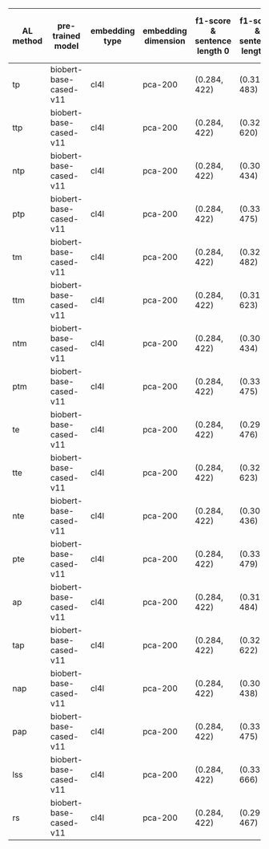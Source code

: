 | AL method   | pre-trained model      | embedding type   | embedding dimension   | f1-score & sentence length 0   | f1-score & sentence length 1   | f1-score & sentence length 2   | f1-score & sentence length 3   | f1-score & sentence length 4   | f1-score & sentence length 5   | f1-score & sentence length 6   | f1-score & sentence length 7   | f1-score & sentence length 8   | f1-score & sentence length 9   | f1-score & sentence length 10   | f1-score & sentence length 11   | f1-score & sentence length 12   |
|-------------|------------------------|------------------|-----------------------|--------------------------------|--------------------------------|--------------------------------|--------------------------------|--------------------------------|--------------------------------|--------------------------------|--------------------------------|--------------------------------|--------------------------------|---------------------------------|---------------------------------|---------------------------------|
| tp          | biobert-base-cased-v11 | cl4l             | pca-200               | (0.284, 422)                   | (0.314, 483)                   | (0.385, 588)                   | (0.444, 844)                   | (0.51, 1358)                   | (0.572, 2324)                  | (0.595, 4209)                  | (0.69, 8066)                   | (0.769, 15663)                 | (0.811, 30555)                 | (0.837, 58716)                  | (0.833, 111264)                 | (0.832, 136083)                 |
| ttp         | biobert-base-cased-v11 | cl4l             | pca-200               | (0.284, 422)                   | (0.32, 620)                    | (0.374, 809)                   | (0.431, 1188)                  | (0.506, 1814)                  | (0.538, 3019)                  | (0.61, 5202)                   | (0.717, 9337)                  | (0.762, 17094)                 | (0.816, 32089)                 | (0.834, 59389)                  | (0.833, 111820)                 | (0.832, 136083)                 |
| ntp         | biobert-base-cased-v11 | cl4l             | pca-200               | (0.284, 422)                   | (0.305, 434)                   | (0.326, 484)                   | (0.374, 586)                   | (0.427, 855)                   | (0.445, 1421)                  | (0.551, 2651)                  | (0.613, 5425)                  | (0.724, 11345)                 | (0.806, 24831)                 | (0.832, 53893)                  | (0.835, 108475)                 | (0.832, 136083)                 |
| ptp         | biobert-base-cased-v11 | cl4l             | pca-200               | (0.284, 422)                   | (0.337, 475)                   | (0.386, 581)                   | (0.466, 804)                   | (0.465, 1221)                  | (0.541, 2078)                  | (0.536, 3816)                  | (0.679, 7174)                  | (0.752, 13867)                 | (0.808, 27650)                 | (0.832, 55981)                  | (0.835, 110185)                 | (0.834, 136083)                 |
| tm          | biobert-base-cased-v11 | cl4l             | pca-200               | (0.284, 422)                   | (0.323, 482)                   | (0.39, 620)                    | (0.451, 907)                   | (0.515, 1369)                  | (0.571, 2345)                  | (0.603, 4271)                  | (0.679, 8075)                  | (0.766, 15561)                 | (0.815, 30257)                 | (0.838, 58640)                  | (0.834, 111267)                 | (0.832, 136083)                 |
| ttm         | biobert-base-cased-v11 | cl4l             | pca-200               | (0.284, 422)                   | (0.319, 623)                   | (0.374, 819)                   | (0.449, 1185)                  | (0.514, 1849)                  | (0.543, 3161)                  | (0.614, 5269)                  | (0.707, 9401)                  | (0.765, 17084)                 | (0.813, 32084)                 | (0.837, 59479)                  | (0.836, 111899)                 | (0.832, 136083)                 |
| ntm         | biobert-base-cased-v11 | cl4l             | pca-200               | (0.284, 422)                   | (0.308, 434)                   | (0.326, 481)                   | (0.372, 597)                   | (0.431, 858)                   | (0.455, 1494)                  | (0.534, 2663)                  | (0.591, 5455)                  | (0.73, 11484)                  | (0.794, 24880)                 | (0.837, 53967)                  | (0.835, 108235)                 | (0.832, 136083)                 |
| ptm         | biobert-base-cased-v11 | cl4l             | pca-200               | (0.284, 422)                   | (0.336, 475)                   | (0.389, 586)                   | (0.44, 804)                    | (0.487, 1222)                  | (0.539, 2059)                  | (0.585, 3655)                  | (0.664, 7064)                  | (0.748, 14168)                 | (0.809, 28456)                 | (0.822, 55892)                  | (0.837, 108944)                 | (0.834, 136083)                 |
| te          | biobert-base-cased-v11 | cl4l             | pca-200               | (0.284, 422)                   | (0.299, 476)                   | (0.369, 593)                   | (0.426, 853)                   | (0.517, 1323)                  | (0.584, 2240)                  | (0.615, 4178)                  | (0.687, 7981)                  | (0.767, 15492)                 | (0.816, 30344)                 | (0.839, 58503)                  | (0.833, 111164)                 | (0.832, 136083)                 |
| tte         | biobert-base-cased-v11 | cl4l             | pca-200               | (0.284, 422)                   | (0.325, 623)                   | (0.371, 821)                   | (0.42, 1218)                   | (0.496, 1872)                  | (0.532, 3132)                  | (0.591, 5403)                  | (0.701, 9536)                  | (0.768, 17573)                 | (0.81, 32361)                  | (0.834, 60205)                  | (0.833, 112019)                 | (0.832, 136083)                 |
| nte         | biobert-base-cased-v11 | cl4l             | pca-200               | (0.284, 422)                   | (0.305, 436)                   | (0.314, 485)                   | (0.375, 575)                   | (0.442, 923)                   | (0.475, 1471)                  | (0.551, 2681)                  | (0.587, 5244)                  | (0.721, 11276)                 | (0.798, 24318)                 | (0.83, 52366)                   | (0.837, 107967)                 | (0.832, 136083)                 |
| pte         | biobert-base-cased-v11 | cl4l             | pca-200               | (0.284, 422)                   | (0.33, 479)                    | (0.375, 596)                   | (0.424, 817)                   | (0.475, 1263)                  | (0.541, 2147)                  | (0.572, 3796)                  | (0.652, 7160)                  | (0.751, 13861)                 | (0.813, 27362)                 | (0.829, 54820)                  | (0.835, 110406)                 | (0.834, 136083)                 |
| ap          | biobert-base-cased-v11 | cl4l             | pca-200               | (0.284, 422)                   | (0.311, 484)                   | (0.353, 636)                   | (0.43, 923)                    | (0.479, 1429)                  | (0.58, 2354)                   | (0.612, 4290)                  | (0.68, 8105)                   | (0.763, 15717)                 | (0.818, 30357)                 | (0.838, 58705)                  | (0.833, 111066)                 | (0.832, 136083)                 |
| tap         | biobert-base-cased-v11 | cl4l             | pca-200               | (0.284, 422)                   | (0.32, 622)                    | (0.38, 810)                    | (0.442, 1163)                  | (0.518, 1807)                  | (0.521, 3067)                  | (0.594, 5235)                  | (0.71, 9425)                   | (0.771, 16950)                 | (0.815, 31890)                 | (0.833, 59618)                  | (0.834, 111736)                 | (0.832, 136083)                 |
| nap         | biobert-base-cased-v11 | cl4l             | pca-200               | (0.284, 422)                   | (0.308, 438)                   | (0.348, 496)                   | (0.381, 600)                   | (0.44, 866)                    | (0.458, 1485)                  | (0.555, 2796)                  | (0.608, 5522)                  | (0.725, 11684)                 | (0.799, 24800)                 | (0.835, 53735)                  | (0.835, 108334)                 | (0.832, 136083)                 |
| pap         | biobert-base-cased-v11 | cl4l             | pca-200               | (0.284, 422)                   | (0.333, 475)                   | (0.393, 583)                   | (0.447, 801)                   | (0.492, 1243)                  | (0.533, 2121)                  | (0.593, 3763)                  | (0.652, 7057)                  | (0.76, 13844)                  | (0.813, 27379)                 | (0.835, 55988)                  | (0.834, 110150)                 | (0.834, 136083)                 |
| lss         | biobert-base-cased-v11 | cl4l             | pca-200               | (0.284, 422)                   | (0.331, 666)                   | (0.335, 1096)                  | (0.346, 1830)                  | (0.413, 3041)                  | (0.454, 5132)                  | (0.518, 8817)                  | (0.616, 15373)                 | (0.713, 26802)                 | (0.786, 46140)                 | (0.815, 77380)                  | (0.834, 121130)                 | (0.832, 136083)                 |
| rs          | biobert-base-cased-v11 | cl4l             | pca-200               | (0.284, 422)                   | (0.292, 467)                   | (0.305, 552)                   | (0.388, 737)                   | (0.471, 1133)                  | (0.551, 1915)                  | (0.611, 3446)                  | (0.64, 6622)                   | (0.695, 13032)                 | (0.766, 25884)                 | (0.811, 51520)                  | (0.832, 103003)                 | (0.832, 136083)                 |